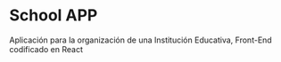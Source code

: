 # School APP
Aplicación para la organización de una Institución Educativa, Front-End codificado en React